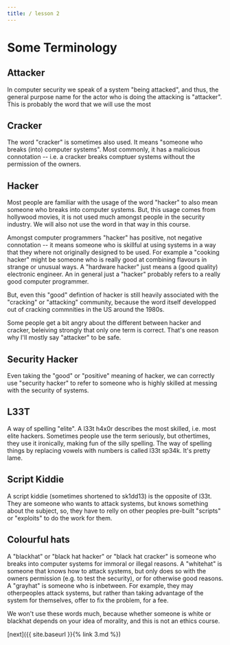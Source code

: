 ```yaml
---
title: / lesson 2
---
```


# Some Terminology

## Attacker

In computer security we speak of a system "being attacked", and thus, the general purpose name for the actor who is doing the attacking is "attacker".
This is probably the word that we will use the most

## Cracker

The word "cracker" is sometimes also used. It means "someone who breaks (into) computer systems". Most commonly, it has a malicious connotation -- i.e. a cracker breaks comptuer systems without the permission of the owners.

## Hacker

Most people are familiar with the usage of the word "hacker" to also mean someone who breaks into computer systems.
But, this usage comes from hollywood movies, it is not used much amongst people in the security industry.
We will also not use the word in that way in this course.

Amongst computer programmers "hacker" has positive, not negative connotation -- it means someone who is skillful at using systems in a way that they where not originally designed to be used.
For example a "cooking hacker" might be someone who is really good at combining flavours in strange or unusual ways.
A "hardware hacker" just means a (good quality) electronic engineer. An in general just a "hacker" probably refers to a really good computer programmer.

But, even this "good" defintion of hacker is still heavily associated with the "cracking" or "attacking" community, because the word itself developped out of cracking commnities in the US around the 1980s.

Some people get a bit angry about the different between hacker and cracker, beleiving strongly that only one term is correct. That's one reason why I'll mostly say "attacker" to be safe.

## Security Hacker

Even taking the "good" or "positive" meaning of hacker, we can correctly use "security hacker" to refer to someone who is highly skilled at messing with the security of systems.

## L33T

A way of spelling "elite". A l33t h4x0r describes the most skilled, i.e. most elite hackers. Sometimes people use the term seriously, but othertimes, they use it ironically, making fun of the silly spelling. The way of spelling things by replacing vowels with numbers is called l33t sp34k. It's pretty lame.

## Script Kiddie

A script kiddie (sometimes shortened to sk1dd13) is the opposite of l33t. They are someone who wants to attack systems, but knows something about the subject, so, they have to relly on other peoples pre-built "scripts" or "exploits" to do the work for them.

## Colourful hats

A "blackhat" or "black hat hacker" or "black hat cracker" is someone who breaks into computer systems for immoral or illegal reasons.
A "whitehat" is someone that knows how to attack systems, but only does so with the owners permission (e.g. to test the security), or for otherwise good reasons.
A "grayhat" is someone who is inbetween. For example, they may otherpeoples attack systems, but rather than taking advantage of the system for themselves, offer to fix the problem, for a fee.

We won't use these words much, because whether someone is white or blackhat depends on your idea of morality, and this is not an ethics course.

[next]({{ site.baseurl }}{% link 3.md %})
